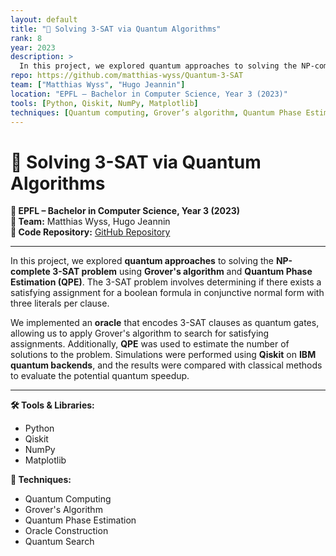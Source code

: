 ```yaml
---
layout: default
title: "🧠 Solving 3-SAT via Quantum Algorithms"
rank: 8
year: 2023
description: >
  In this project, we explored quantum approaches to solving the NP-complete 3-SAT problem using Grover's algorithm and Quantum Phase Estimation (QPE). We implemented an oracle that encodes 3-SAT clauses as quantum gates and applied Grover's algorithm and QPE to search for satisfying assignments and estimate the number of solutions.
repo: https://github.com/matthias-wyss/Quantum-3-SAT
team: ["Matthias Wyss", "Hugo Jeannin"]
location: "EPFL – Bachelor in Computer Science, Year 3 (2023)"
tools: [Python, Qiskit, NumPy, Matplotlib]
techniques: [Quantum computing, Grover’s algorithm, Quantum Phase Estimation, Oracle construction, Quantum search]
---
```


# 🧠 Solving 3-SAT via Quantum Algorithms

**📍 EPFL – Bachelor in Computer Science, Year 3 (2023)**  
**👥 Team:** Matthias Wyss, Hugo Jeannin  
**🔗 Code Repository:** [GitHub Repository](https://github.com/matthias-wyss/Quantum-3-SAT)

---

In this project, we explored **quantum approaches** to solving the **NP-complete 3-SAT problem** using **Grover's algorithm** and **Quantum Phase Estimation (QPE)**. The 3-SAT problem involves determining if there exists a satisfying assignment for a boolean formula in conjunctive normal form with three literals per clause.

We implemented an **oracle** that encodes 3-SAT clauses as quantum gates, allowing us to apply Grover's algorithm to search for satisfying assignments. Additionally, **QPE** was used to estimate the number of solutions to the problem. Simulations were performed using **Qiskit** on **IBM quantum backends**, and the results were compared with classical methods to evaluate the potential quantum speedup.

---

**🛠 Tools & Libraries:**  
- Python  
- Qiskit  
- NumPy  
- Matplotlib

**🧠 Techniques:**  
- Quantum Computing  
- Grover's Algorithm  
- Quantum Phase Estimation  
- Oracle Construction  
- Quantum Search
